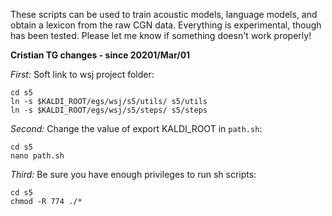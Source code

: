 These scripts can be used to train acoustic models, language models, and obtain a lexicon from the raw CGN data.
Everything is experimental, though has been tested. Please let me know if something doesn't work properly!

**Cristian TG changes - since 20201/Mar/01**

*First:*
Soft link to wsj project folder:
```
cd s5
ln -s $KALDI_ROOT/egs/wsj/s5/utils/ s5/utils
ln -s $KALDI_ROOT/egs/wsj/s5/steps/ s5/steps
```

*Second:*
Change the value of export KALDI_ROOT in `path.sh`:
```
cd s5
nano path.sh
```


*Third:*
Be sure you have enough privileges to run sh scripts:
```
cd s5
chmod -R 774 ./*
```